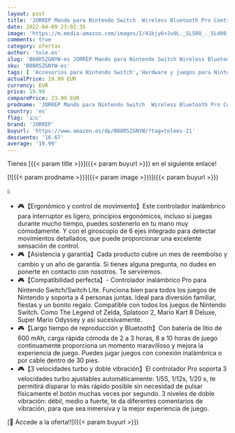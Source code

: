 ```yaml
---
layout: post
title: 'JORREP Mando para Nintendo Switch  Wireless Bluetooth Pro Controller Controlador Inalámbrico con Función Gyro Axis/Dual Shock y Turbo Mando Inalámbrico Compatible con Nintendo Switch/Lite'
date: 2022-04-09 23:02:35
image: 'https://m.media-amazon.com/images/I/41bjy6+Ju9L._SL500_._SL400_.jpg'
comments: true
category: ofertas
author: 'tole.es'
slug: 'B08R5ZGNYW-es JORREP Mando para Nintendo Switch Wireless Bluetooth Pro...'
sku: 'B08R5ZGNYW-es'
tags: [ 'Accesorios para Nintendo Switch','Hardware y juegos para Nintendo Switch','Mandos para Nintendo Switch','Videojuegos','jorrep','nintendo', ]
actualPrice: 19.99 EUR
currency: EUR
price: 19.99
comparePrice: 23.99 EUR
prodname: 'JORREP Mando para Nintendo Switch  Wireless Bluetooth Pro Controller Controlador Inalámbrico con Función Gyro Axis/Dual Shock y Turbo Mando Inalámbrico Compatible con Nintendo Switch/Lite'
country: 'es'
flag: '🇪🇸'
brand: 'JORREP'
buyurl: 'https://www.amazon.es/dp/B08R5ZGNYW/?tag=tolees-21'
descuento: '16.67'
average: '19.99'
---
```


Tienes [{{< param title >}}]({{< param buyurl >}}) en el siguiente enlace!

[![{{< param prodname >}}]({{< param image >}})]({{< param buyurl >}})

ℹ️:

- 🎮【Ergonómico y control de movimiento】Este controlador inalámbrico para interruptor es ligero, principios ergonómicos, incluso si juegas durante mucho tiempo, puedes sostenerlo en tu mano muy cómodamente. Y con el giroscopio de 6 ejes integrado para detectar movimientos detallados, que puede proporcionar una excelente sensación de control.
- 🎮【Asistencia y garantía】Cada producto cubre un mes de reembolso y cambio y un año de garantía. Si tienes alguna pregunta, no dudes en ponerte en contacto con nosotros. Te serviremos.
- 🎮【Compatibilidad perfecta】- Controlador inalámbrico Pro para Nintendo Switch/Switch Lite. Funciona bien para todos los juegos de Nintendo y soporta a 4 personas juntas. Ideal para diversión familiar, fiestas y un bonito regalo. Compatible con todos los juegos de Nintendo Switch. Como The Legend of Zelda, Splatoon 2, Mario Kart 8 Deluxe, Super Mario Odyssey y así sucesivamente.
- 🎮【Largo tiempo de reproducción y Bluetooth】Con batería de litio de 600 mAh, carga rápida cómoda de 2 a 3 horas, 8 a 10 horas de juego continuamente proporciona un momento maravilloso y mejora la experiencia de juego. Puedes jugar juegos con conexión inalámbrica o por cable dentro de 30 pies.
- 🎮【3 velocidades turbo y doble vibración】El controlador Pro soporta 3 velocidades turbo ajustables automáticamente: 1/5S, 1/12s, 1/20 s, te permitirá disparar lo más rápido posible sin necesidad de pulsar físicamente el botón muchas veces por segundo. 3 niveles de doble vibración: débil, medio a fuerte, te da diferentes comentarios de vibración, para que sea inmersiva y la mejor experiencia de juego.

[🛒 Accede a la oferta!!]({{< param buyurl >}})
